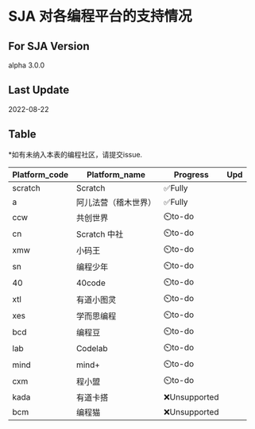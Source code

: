 # SJA 对各编程平台的支持情况

## For SJA Version

alpha 3.0.0

## Last Update

2022-08-22

## Table

*如有未纳入本表的编程社区，请提交issue.

| Platform_code | Platform_name | Progress     | Upd |
| ------------- | ------------- | ------------ | --- |
| scratch       | Scratch       | ✅Fully       |     |
| a             | 阿儿法营（稽木世界）    | ✅Fully       |     |
| ccw           | 共创世界          | ⏲️to-do      |     |
| cn            | Scratch 中社    | ⏲️to-do      |     |
| xmw           | 小码王           | ⏲️to-do      |     |
| sn            | 编程少年          | ⏲️to-do      |     |
| 40            | 40code        | ⏲️to-do      |     |
| xtl           | 有道小图灵         | ⏲️to-do      |     |
| xes           | 学而思编程         | ⏲️to-do      |     |
| bcd           | 编程豆           | ⏲️to-do      |     |
| lab           | Codelab       | ⏲️to-do      |     |
| mind          | mind+         | ⏲️to-do      |     |
| cxm           | 程小盟           | ⏲️to-do      |     |
| kada          | 有道卡搭          | ❌Unsupported |     |
| bcm           | 编程猫           | ❌Unsupported |     |
